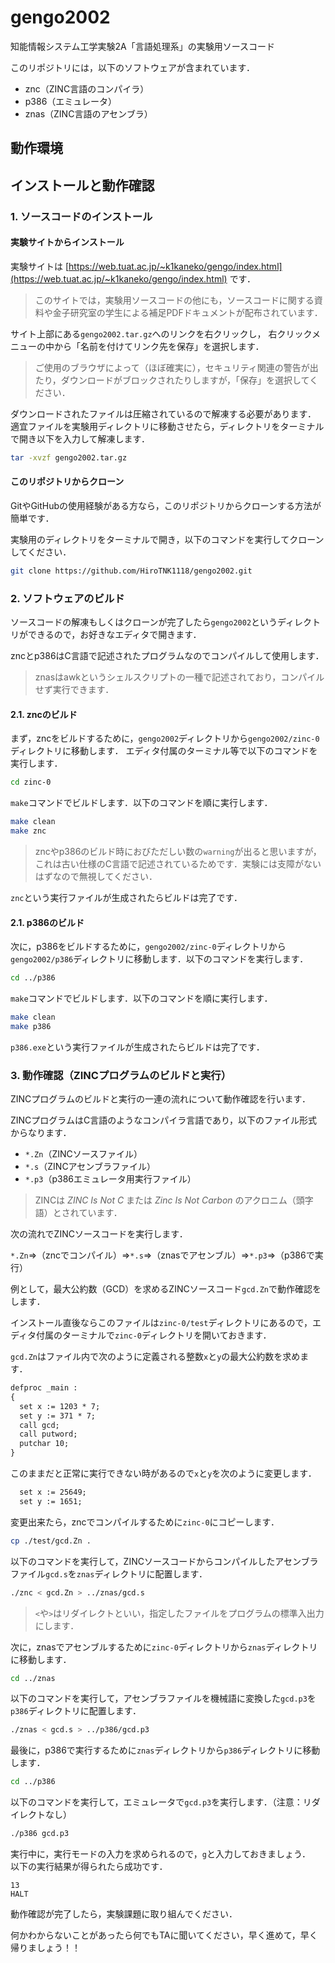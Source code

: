 # gengo2002

知能情報システム工学実験2A「言語処理系」の実験用ソースコード

このリポジトリには，以下のソフトウェアが含まれています．

- znc（ZINC言語のコンパイラ）
- p386（エミュレータ）
- znas（ZINC言語のアセンブラ）

## 動作環境

## インストールと動作確認

### 1. ソースコードのインストール

#### 実験サイトからインストール

実験サイトは [https://web.tuat.ac.jp/~k1kaneko/gengo/index.html](https://web.tuat.ac.jp/~k1kaneko/gengo/index.html) です．
> このサイトでは，実験用ソースコードの他にも，ソースコードに関する資料や金子研究室の学生による補足PDFドキュメントが配布されています．

サイト上部にある`gengo2002.tar.gz`へのリンクを右クリックし，
右クリックメニューの中から「名前を付けてリンク先を保存」を選択します．

> ご使用のブラウザによって（ほぼ確実に），セキュリティ関連の警告が出たり，ダウンロードがブロックされたりしますが，「保存」を選択してください．

ダウンロードされたファイルは圧縮されているので解凍する必要があります．
適宜ファイルを実験用ディレクトリに移動させたら，ディレクトリをターミナルで開き以下を入力して解凍します．

```bash
tar -xvzf gengo2002.tar.gz
```

#### このリポジトリからクローン

GitやGitHubの使用経験がある方なら，このリポジトリからクローンする方法が簡単です．

実験用のディレクトリをターミナルで開き，以下のコマンドを実行してクローンしてください．

```bash
git clone https://github.com/HiroTNK1118/gengo2002.git
```

### 2. ソフトウェアのビルド

ソースコードの解凍もしくはクローンが完了したら`gengo2002`というディレクトリができるので，お好きなエディタで開きます．

zncとp386はC言語で記述されたプログラムなのでコンパイルして使用します．

> znasはawkというシェルスクリプトの一種で記述されており，コンパイルせず実行できます．

#### 2.1. zncのビルド

まず，zncをビルドするために，`gengo2002`ディレクトリから`gengo2002/zinc-0`ディレクトリに移動します．
エディタ付属のターミナル等で以下のコマンドを実行します．

```bash
cd zinc-0
```

`make`コマンドでビルドします．以下のコマンドを順に実行します．

```bash
make clean
make znc
```

>zncやp386のビルド時におびただしい数の`warning`が出ると思いますが，これは古い仕様のC言語で記述されているためです．実験には支障がないはずなので無視してください．

`znc`という実行ファイルが生成されたらビルドは完了です．

#### 2.1. p386のビルド

次に，p386をビルドするために，`gengo2002/zinc-0`ディレクトリから`gengo2002/p386`ディレクトリに移動します．以下のコマンドを実行します．

```bash
cd ../p386
```

`make`コマンドでビルドします．以下のコマンドを順に実行します．

```bash
make clean
make p386
```

`p386.exe`という実行ファイルが生成されたらビルドは完了です．

### 3. 動作確認（ZINCプログラムのビルドと実行）

ZINCプログラムのビルドと実行の一連の流れについて動作確認を行います．

ZINCプログラムはC言語のようなコンパイラ言語であり，以下のファイル形式からなります．

- `*.Zn`（ZINCソースファイル）
- `*.s`（ZINCアセンブラファイル）
- `*.p3`（p386エミュレータ用実行ファイル）

> ZINCは _ZINC Is Not C_ または _Zinc Is Not Carbon_ のアクロニム（頭字語）とされています．

次の流れでZINCソースコードを実行します．

`*.Zn`⇒（zncでコンパイル）⇒`*.s`⇒（znasでアセンブル）⇒`*.p3`⇒（p386で実行）

例として，最大公約数（GCD）を求めるZINCソースコード`gcd.Zn`で動作確認をします．

インストール直後ならこのファイルは`zinc-0/test`ディレクトリにあるので，エディタ付属のターミナルで`zinc-0`ディレクトリを開いておきます．

`gcd.Zn`はファイル内で次のように定義される整数`x`と`y`の最大公約数を求めます．

```txt
defproc _main :
{
  set x := 1203 * 7;
  set y := 371 * 7;
  call gcd;
  call putword;
  putchar 10;
}
```

このままだと正常に実行できない時があるので`x`と`y`を次のように変更します．

```txt
  set x := 25649;
  set y := 1651;
```

変更出来たら，zncでコンパイルするために`zinc-0`にコピーします．

```bash
cp ./test/gcd.Zn .
```

以下のコマンドを実行して，ZINCソースコードからコンパイルしたアセンブラファイル`gcd.s`を`znas`ディレクトリに配置します．

```bash
./znc < gcd.Zn > ../znas/gcd.s
```

> `<`や`>`はリダイレクトといい，指定したファイルをプログラムの標準入出力にします．

次に，znasでアセンブルするために`zinc-0`ディレクトリから`znas`ディレクトリに移動します．

```bash
cd ../znas
```

以下のコマンドを実行して，アセンブラファイルを機械語に変換した`gcd.p3`を`p386`ディレクトリに配置します．

```bash
./znas < gcd.s > ../p386/gcd.p3
```

最後に，p386で実行するために`znas`ディレクトリから`p386`ディレクトリに移動します．

```bash
cd ../p386
```

以下のコマンドを実行して，エミュレータで`gcd.p3`を実行します．（注意：リダイレクトなし）

```bash
./p386 gcd.p3
```

実行中に，実行モードの入力を求められるので，`g`と入力しておきましょう．\
以下の実行結果が得られたら成功です．

```text
13
HALT
```

動作確認が完了したら，実験課題に取り組んでください．

何かわからないことがあったら何でもTAに聞いてください，早く進めて，早く帰りましょう！！
